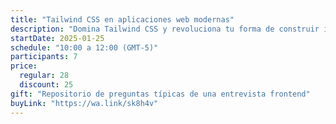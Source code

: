 ```yaml
---
title: "Tailwind CSS en aplicaciones web modernas"
description: "Domina Tailwind CSS y revoluciona tu forma de construir interfaces modernas con el framework que están usando el 99% de empresas exitosas."
startDate: 2025-01-25
schedule: "10:00 a 12:00 (GMT-5)"
participants: 7
price:
  regular: 28
  discount: 25
gift: "Repositorio de preguntas típicas de una entrevista frontend"
buyLink: "https://wa.link/sk8h4v"
---
```

